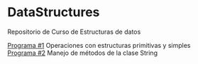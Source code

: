 # DataStructures
Repositorio de Curso de Estructuras de datos

[Programa #1](./Primitivas_Simples) Operaciones con estructuras primitivas y simples  
[Programa #2](./) Manejo de métodos de la clase String  
